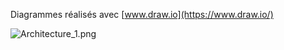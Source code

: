 Diagrammes réalisés avec [www.draw.io](https://www.draw.io/)


![Architecture_1.png](Architecture_1.png)
